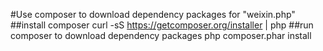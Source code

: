 #Use composer to download dependency packages for "weixin.php"
##install composer
    curl -sS https://getcomposer.org/installer | php
##run composer to download dependency packages
    php composer.phar install
